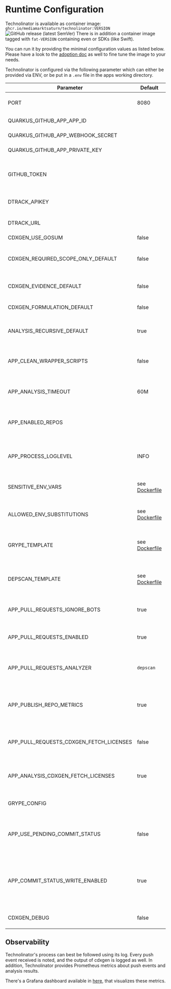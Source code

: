 # Runtime Configuration

Technolinator is available as container image: `ghcr.io/mediamarktsaturn/technolinator:VERSION` ![GitHub release (latest SemVer)](https://img.shields.io/github/v/release/MediaMarktSaturn/technolinator?label=latest%20version&sort=semver&style=flat-square)
There is in addition a container image tagged with `fat-VERSION` containing even or SDKs (like Swift).

You can run it by providing the minimal configuration values as listed below. Please have a look to the [adoption doc](./Adoption.md) as well to fine tune the image to your needs.

Technolinator is configured via the following parameter which can either be provided via ENV, or be put in a `.env` file in the apps working directory.

| Parameter                               | Default                                       | Description                                                                                                        |
|-----------------------------------------|-----------------------------------------------|--------------------------------------------------------------------------------------------------------------------|
| PORT                                    | 8080                                          | Http port to listen to for GitHub Webhook events                                                                   |
| QUARKUS_GITHUB_APP_APP_ID               |                                               | Created during app creation on GitHub                                                                              |
| QUARKUS_GITHUB_APP_WEBHOOK_SECRET       |                                               | Created during app creation on GitHub                                                                              |
| QUARKUS_GITHUB_APP_PRIVATE_KEY          |                                               | Created during app creation on GitHub                                                                              |
| GITHUB_TOKEN                            |                                               | Optional. Raises GH api quota for cdxgen and enables `go mod` projects                                             |
| DTRACK_APIKEY                           |                                               | API key to access Dependency-Track                                                                                 |
| DTRACK_URL                              |                                               | Baseurl of Dependency-Track                                                                                        |
| CDXGEN_USE_GOSUM                        | false                                         | see [cdxgen](https://github.com/CycloneDX/cdxgen#environment-variables)                                            |
| CDXGEN_REQUIRED_SCOPE_ONLY_DEFAULT      | false                                         | Only include _required_ scope to created BOM (exclude test scope)                                                  |
| CDXGEN_EVIDENCE_DEFAULT                 | false                                         | Create sbom with evidence (slows down the process)                                                                 |
| CDXGEN_FORMULATION_DEFAULT              | false                                         | Generate formulation section using git metadata.                                                                   |
| ANALYSIS_RECURSIVE_DEFAULT              | true                                          | default value for the `analysis.recursvie` config                                                                  |
| APP_CLEAN_WRAPPER_SCRIPTS               | false                                         | Remove wrapper scripts like gradlew or mvnw for not downloading these tools                                        |
| APP_ANALYSIS_TIMEOUT                    | 60M                                           | Maximal duration of an analysis before getting aborted                                                             |
| APP_ENABLED_REPOS                       |                                               | Comma separated list of repo names that should be analyzed; all if empty                                           |
| APP_PROCESS_LOGLEVEL                    | INFO                                          | Log config for OS commands like 'cdxgen', set to 'DEBUG' to see its output                                         |
| SENSITIVE_ENV_VARS                      | see [Dockerfile](/src/main/docker/Dockerfile) | Comma separated list of env var names, that must not be logged                                                     |
| ALLOWED_ENV_SUBSTITUTIONS               | see [Dockerfile](/src/main/docker/Dockerfile) | Comma separated list of env var names, that can be used in repo config                                             |
| GRYPE_TEMPLATE                          | see [Dockerfile](/src/main/docker/Dockerfile) | Template to be used by grype for vulnerability reports in pull-requests                                            |
| DEPSCAN_TEMPLATE                        | see [Dockerfile](/src/main/docker/Dockerfile) | Template to be used by depscan for vulnerability reports in pull-requests                                          |
| APP_PULL_REQUESTS_IGNORE_BOTS           | true                                          | Whether pull-requests created by bots should be ignored                                                            |
| APP_PULL_REQUESTS_ENABLED               | true                                          | Whether pull-request commenting should be enabled                                                                  |
| APP_PULL_REQUESTS_ANALYZER              | `depscan`                                     | Which analyzer and report creator to use in pull-request; Options: grype, depscan                                  |
| APP_PUBLISH_REPO_METRICS                | true                                          | Publish metrics about the analyzed repositories like contained languages (acc. to GitHub API)                      |
| APP_PULL_REQUESTS_CDXGEN_FETCH_LICENSES | false                                         | Whether license information should be included in pull-request created sboms                                       |
| APP_ANALYSIS_CDXGEN_FETCH_LICENSES      | true                                          | Wheter license information should be included in default-branch analysis                                           |
| GRYPE_CONFIG                            |                                               | Path to a [grype configuration](https://github.com/anchore/grype#configuration) file used in PR analysis           |
| APP_USE_PENDING_COMMIT_STATUS           | false                                         | Wehther a PENDING commit status should be announced when analysing the default branch                              |
| APP_COMMIT_STATUS_WRITE_ENABLED         | true                                          | Whether commit status in the repository should be updated (the app requires commit writes permission in this case) |
| CDXGEN_DEBUG                            | false                                         | Set to `true` for debug output of cdxgen command                                                                   |

## Observability

Technolinator's process can best be followed using its log. Every push event received is noted, and the output of cdxgen is logged as well.
In addition, Technolinator provides Prometheus metrics about push events and analysis results.

There's a Grafana dashboard available in [here](/_dashboards), that visualizes these metrics.
